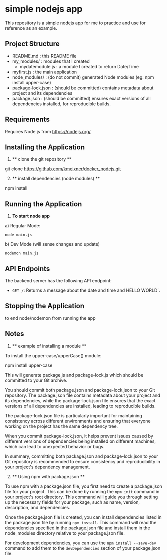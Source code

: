 # simple nodejs app

This repository is a simple nodejs app for me to practice and use for reference as an example.

## Project Structure

- README.md : this README file
- my_modules/ : modules that I created
    - mydatemodule.js : a module I created to return Date/Time
- myfirst.js : the main application
- node_modules/ : (do not commit) generated Node modules (eg: npm install upper-case)
- package-lock.json : (should be committed) contains metadata about project and its dependencies
- package.json : (should be committed) ensures exact versions of all dependencies installed, for reproducible builds.

## Requirements

Requires Node.js from https://nodejs.org/

## Installing the Application

1. ** clone the git repository **

git clone https://github.com/kmeixner/docker_nodejs.git

2. ** install dependencies (node modules) **

npm install

## Running the Application

1. **To start node app**

a) Regular Mode:

    node main.js

b) Dev Mode (will sense changes and update)

    nodemon main.js

## API Endpoints

The backend server has the following API endpoint:
- `GET /`: Returns a message about the date and time and HELLO WORLD`.

## Stopping the Application

<ctrl><c> to end node/nodemon from running the app

## Notes

1. ** example of installing a module **

To install the upper-case/upperCase() module:

npm install upper-case

This will generate package.js and package-lock.js which should be
committed to your Git archive.

You should commit both package.json and package-lock.json to your Git repository. The package.json file contains metadata about your project and its dependencies, while the package-lock.json file ensures that the exact versions of all dependencies are installed, leading to reproducible builds.

The package-lock.json file is particularly important for maintaining consistency across different environments and ensuring that everyone working on the project has the same dependency tree.

When you commit package-lock.json, it helps prevent issues caused by different versions of dependencies being installed on different machines, which can lead to unexpected behavior or bugs.

In summary, committing both package.json and package-lock.json to your Git repository is recommended to ensure consistency and reproducibility in your project's dependency management.

2. ** Using npm with package.json **

To use npm with a package.json file, you first need to create a package.json file for your project. This can be done by running the `npm init` command in your project's root directory. This command will guide you through setting up the necessary fields for your package, such as name, version, description, and dependencies.

Once the package.json file is created, you can install dependencies listed in the package.json file by running `npm install`. This command will read the dependencies specified in the package.json file and install them in the node_modules directory relative to your package.json file.

For development dependencies, you can use the `npm install --save-dev` command to add them to the `devDependencies` section of your package.json file.